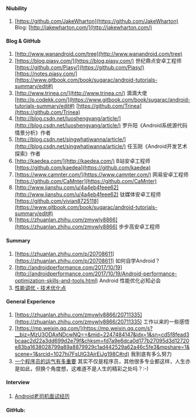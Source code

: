 #### Niubility

1. [https://github.com/JakeWharton](https://github.com/JakeWharton) Blog: [http://jakewharton.com/](http://jakewharton.com/)

#### Blog & GitHub

1. [http://www.wanandroid.com/tree](http://www.wanandroid.com/tree)
2. [https://blog.piasy.com/](https://blog.piasy.com/) 世纪鼎点安卓工程师  [https://github.com/Piasy/](https://github.com/Piasy/) [https://notes.piasy.com/](https://www.gitbook.com/book/sugarac/android-tutorials-summary/edit#)
3. [http://www.trinea.cn/](http://www.trinea.cn/) 滴滴大佬 [http://p.codekk.com/](https://www.gitbook.com/book/sugarac/android-tutorials-summary/edit#) [https://github.com/Trinea](https://github.com/Trinea)
4. [http://blog.csdn.net/luoshengyang/article/](http://blog.csdn.net/luoshengyang/article/)      罗升阳《Android系统源代码情景分析》作者
5. [http://blog.csdn.net/singwhatiwanna/article/](http://blog.csdn.net/singwhatiwanna/article/)  任玉刚《Android开发艺术探索》作者
6. [http://kaedea.com/](http://kaedea.com/) B站安卓工程师 [https://github.com/kaedea](https://github.com/kaedea)
7. [https://www.camnter.com/](https://www.camnter.com/) 网易安卓工程师 [https://github.com/CaMnter](https://github.com/CaMnter)
8. [http://www.jianshu.com/u/4a4eb4feee62](http://www.jianshu.com/u/4a4eb4feee62) 钛媒体安卓工程师 [https://github.com/vivian8725118](https://www.gitbook.com/book/sugarac/android-tutorials-summary/edit#)
9. [https://zhuanlan.zhihu.com/zmywly8866](https://zhuanlan.zhihu.com/zmywly8866) 步步高安卓工程师

#### Summary

1. [https://zhuanlan.zhihu.com/p/20708611](https://zhuanlan.zhihu.com/p/20708611) 如何自学Android？
2. [http://androidperformance.com/2017/10/19](http://androidperformance.com/2017/10/19/Android-performance-optimization-skills-and-tools.html) Android 性能优化必知必会
3. [性能调优・技术优化点](http://kaedea.com/2015/11/12/android-best-performance-points/)

#### General Experience

1. [https://zhuanlan.zhihu.com/zmywly8866/20711335](https://zhuanlan.zhihu.com/zmywly8866/20711335) 工作以来的一些感悟
2. [https://mp.weixin.qq.com/](https://mp.weixin.qq.com/s?__biz=MzU3ODAxNDcwNQ==&mid=2247484147&idx=1&sn=cd5f8fead3bcaac2d22a3dd699d2e79f&chksm=fd7a9e6dca0d177b27095d3d12720e83ba1638028799a89a8879929c1ad442529a62a46c5fe3&mpshare=1&scene=1&srcid=1027hi7FsUIG3AirEiJg198C#rd) 我到底有多么努力 
3. [一个程序员的运气有多重要](http://www.liuguangli.win/archives/557) 
   其实不仅是程序员，其他很多专业都这样，人生亦是如此，但换个角度想，这难道不是人生的精彩之处吗？:-\)

#### Interview

1. [Android老司机面试经历](http://www.jianshu.com/p/b524e83d15fe)

#### GitHub:



